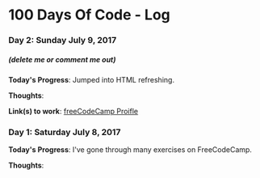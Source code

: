 # 100 Days Of Code - Log

### Day 2: Sunday July 9, 2017
##### (delete me or comment me out)

**Today's Progress**: Jumped into HTML refreshing.

**Thoughts**: 

**Link(s) to work**: [freeCodeCamp Proifle](https://www.freecodecamp.org/currlo)


### Day 1: Saturday July 8, 2017

**Today's Progress**: I've gone through many exercises on FreeCodeCamp.

**Thoughts**: 

